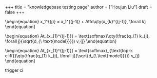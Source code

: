 +++
title = "knowledgebase testing page"
author = ["Houjun Liu"]
draft = false
+++

\begin{equation}
x\_1^{(j)} = x\_1^{(j-1)} + Attn\qty(x\_{k}^{(j-1)}, \forall k)
\end{equation}

\begin{equation}
At\_{x\_{1}^{(j-1)}} = \text{softmax}\qty(\frac{q\_{1} k\_{j}, \forall j}{\sqrt{d\_{\ \text{model}}}}) v\_{j}
\end{equation}

\begin{equation}
At\_{x\_{1}^{(j-1)}} = \text{softmax}\_{\text{top-k cliff}}\qty(\frac{q\_{1} k\_{j}, \forall j}{\sqrt{d\_{\ \text{model}}}}) v\_{j}
\end{equation}

trigger ci

